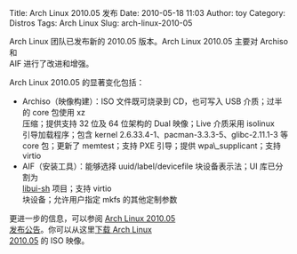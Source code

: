 Title: Arch Linux 2010.05 发布
Date: 2010-05-18 11:03
Author: toy
Category: Distros
Tags: Arch Linux
Slug: arch-linux-2010-05

Arch Linux 团队已发布新的 2010.05 版本。Arch Linux 2010.05 主要对
Archiso 和  
AIF 进行了改进和增强。

Arch Linux 2010.05 的显著变化包括：

+ Archiso（映像构建）：ISO 文件既可烧录到 CD，也可写入 USB 介质；过半的
core 包使用 xz  
压缩；提供支持 32 位及 64 位架构的 Dual 映像；Live 介质采用 isolinux  
引导加载程序；包含 kernel 2.6.33.4-1、pacman-3.3.3-5、glibc-2.11.1-3
等  
core 包；更新了 memtest；支持 PXE 引导；提供 wpa\\\_supplicant；支持
virtio  
+ AIF（安装工具）：能够选择 uuid/label/devicefile 块设备表示法；UI
库已分割为  
[libui-sh](http://github.com/Dieterbe/libui-sh) 项目；支持 virtio  
块设备；允许用户指定 mkfs 的其他定制参数

更进一步的信息，可以参阅 [Arch Linux 2010.05  
发布公告](http://www.archlinux.org/news/500/)。你可以从这里[下载 Arch
Linux  
2010.05](http://www.archlinux.org/download/) 的 ISO 映像。
